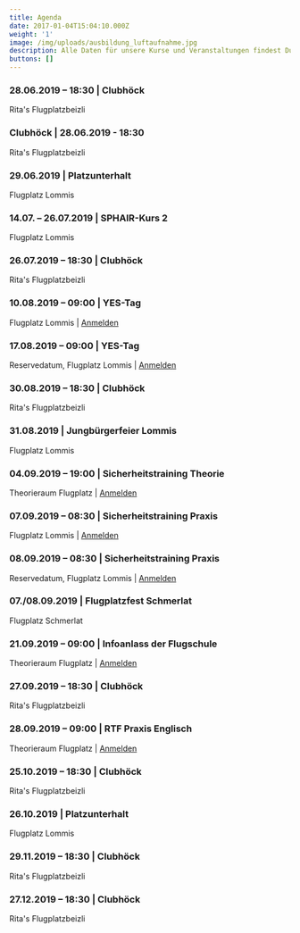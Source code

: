 ```yaml
---
title: Agenda
date: 2017-01-04T15:04:10.000Z
weight: '1'
image: /img/uploads/ausbildung_luftaufnahme.jpg
description: Alle Daten für unsere Kurse und Veranstaltungen findest Du in unserer Agenda.
buttons: []
---
```

### 28.06.2019 – 18:30  |  Clubhöck

Rita's Flugplatzbeizli

### Clubhöck | 28.06.2019 - 18:30

Rita's Flugplatzbeizli

### 29.06.2019  |  Platzunterhalt

Flugplatz Lommis

### 14.07. – 26.07.2019  |  SPHAIR-Kurs 2

Flugplatz Lommis

### 26.07.2019 – 18:30  |  Clubhöck

Rita's Flugplatzbeizli

### 10.08.2019 – 09:00  |  YES-Tag

Flugplatz Lommis  |  [Anmelden](https://docs.google.com/forms/d/e/1FAIpQLSd3JpxXrOxj7fl_Zm0az8h-jQsAsB1TOEE2-HsOPYoi29qRUw/viewform)

### 17.08.2019 – 09:00  |  YES-Tag

Reservedatum, Flugplatz Lommis  |  [Anmelden](https://docs.google.com/forms/d/e/1FAIpQLSd3JpxXrOxj7fl_Zm0az8h-jQsAsB1TOEE2-HsOPYoi29qRUw/viewform)

### 30.08.2019 – 18:30  |  Clubhöck

Rita's Flugplatzbeizli

### 31.08.2019  |  Jungbürgerfeier Lommis

Flugplatz Lommis

### 04.09.2019 – 19:00  |  Sicherheitstraining Theorie

Theorieraum Flugplatz  |  [Anmelden](https://docs.google.com/forms/d/e/1FAIpQLSd3JpxXrOxj7fl_Zm0az8h-jQsAsB1TOEE2-HsOPYoi29qRUw/viewform)

### 07.09.2019 – 08:30  |  Sicherheitstraining Praxis

Flugplatz Lommis  |  [Anmelden](https://docs.google.com/forms/d/e/1FAIpQLSd3JpxXrOxj7fl_Zm0az8h-jQsAsB1TOEE2-HsOPYoi29qRUw/viewform)

### 08.09.2019 – 08:30  |  Sicherheitstraining Praxis

Reservedatum, Flugplatz Lommis  |  [Anmelden](https://docs.google.com/forms/d/e/1FAIpQLSd3JpxXrOxj7fl_Zm0az8h-jQsAsB1TOEE2-HsOPYoi29qRUw/viewform)

### 07./08.09.2019  |  Flugplatzfest Schmerlat

Flugplatz Schmerlat

### 21.09.2019 – 09:00  |  Infoanlass der Flugschule

Theorieraum Flugplatz  |  [Anmelden](https://docs.google.com/forms/d/e/1FAIpQLSd3JpxXrOxj7fl_Zm0az8h-jQsAsB1TOEE2-HsOPYoi29qRUw/viewform)

### 27.09.2019 – 18:30  |  Clubhöck

Rita's Flugplatzbeizli

### 28.09.2019 – 09:00  |  RTF Praxis Englisch

Theorieraum Flugplatz  |  [Anmelden](https://docs.google.com/forms/d/e/1FAIpQLSd3JpxXrOxj7fl_Zm0az8h-jQsAsB1TOEE2-HsOPYoi29qRUw/viewform)

### 25.10.2019 – 18:30  |  Clubhöck

Rita's Flugplatzbeizli

### 26.10.2019  |  Platzunterhalt

Flugplatz Lommis

### 29.11.2019 – 18:30  |  Clubhöck

Rita's Flugplatzbeizli

### 27.12.2019 – 18:30  |  Clubhöck

Rita's Flugplatzbeizli
